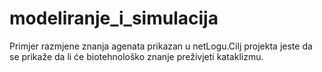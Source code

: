 # modeliranje_i_simulacija
Primjer razmjene znanja agenata prikazan u netLogu.Cilj projekta jeste da se prikaže da li će biotehnološko znanje preživjeti kataklizmu.

